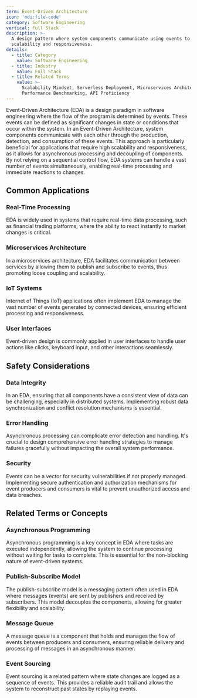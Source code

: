 ```yaml
---
term: Event-Driven Architecture
icon: 'mdi:file-code'
category: Software Engineering
vertical: Full Stack
description: >-
  A design pattern where system components communicate using events to improve
  scalability and responsiveness.
details:
  - title: Category
    value: Software Engineering
  - title: Industry
    value: Full Stack
  - title: Related Terms
    value: >-
      Scalability Mindset, Serverless Deployment, Microservices Architecture,
      Performance Benchmarking, API Proficiency
---
```

Event-Driven Architecture (EDA) is a design paradigm in software engineering where the flow of the program is determined by events. These events can be defined as significant changes in state or conditions that occur within the system. In an Event-Driven Architecture, system components communicate with each other through the production, detection, and consumption of these events. This approach is particularly beneficial for applications that require high scalability and responsiveness, as it allows for asynchronous processing and decoupling of components. By not relying on a sequential control flow, EDA systems can handle a vast number of events simultaneously, enabling real-time processing and immediate reactions to changes.

## Common Applications

### Real-Time Processing
EDA is widely used in systems that require real-time data processing, such as financial trading platforms, where the ability to react instantly to market changes is critical.

### Microservices Architecture
In a microservices architecture, EDA facilitates communication between services by allowing them to publish and subscribe to events, thus promoting loose coupling and scalability.

### IoT Systems
Internet of Things (IoT) applications often implement EDA to manage the vast number of events generated by connected devices, ensuring efficient processing and responsiveness.

### User Interfaces
Event-driven design is commonly applied in user interfaces to handle user actions like clicks, keyboard input, and other interactions seamlessly.

## Safety Considerations

### Data Integrity
In an EDA, ensuring that all components have a consistent view of data can be challenging, especially in distributed systems. Implementing robust data synchronization and conflict resolution mechanisms is essential.

### Error Handling
Asynchronous processing can complicate error detection and handling. It's crucial to design comprehensive error handling strategies to manage failures gracefully without impacting the overall system performance.

### Security
Events can be a vector for security vulnerabilities if not properly managed. Implementing secure authentication and authorization mechanisms for event producers and consumers is vital to prevent unauthorized access and data breaches.

## Related Terms or Concepts

### Asynchronous Programming
Asynchronous programming is a key concept in EDA where tasks are executed independently, allowing the system to continue processing without waiting for tasks to complete. This is essential for the non-blocking nature of event-driven systems.

### Publish-Subscribe Model
The publish-subscribe model is a messaging pattern often used in EDA where messages (events) are sent by publishers and received by subscribers. This model decouples the components, allowing for greater flexibility and scalability.

### Message Queue
A message queue is a component that holds and manages the flow of events between producers and consumers, ensuring reliable delivery and processing of messages in an asynchronous manner.

### Event Sourcing
Event sourcing is a related pattern where state changes are logged as a sequence of events. This provides a reliable audit trail and allows the system to reconstruct past states by replaying events.
